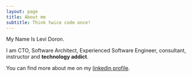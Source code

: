 ```yaml
---
layout: page
title: About me
subtitle: Think twice code once!
---
```



My Name Is Levi Doron.

I am CTO, Software Architect, Experienced Software Engineer, consultant, instructor and **technology addict**.

You can find more about me on my [linkedin profile](https://www.linkedin.com/in/levidoron/).


